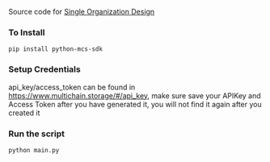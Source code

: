 Source code for [Single Organization Design](https://docs.filswan.com/multichain.storage/best-practice/use-mcs-as-platform-storage-solution/single-organization-design)

### To Install
```
pip install python-mcs-sdk
```
### Setup Credentials

api_key/access_token can be found in https://www.multichain.storage/#/api_key, make sure save your APIKey and Access Token after you have generated it, you will not find it again after you created it

### Run the script
```
python main.py
```
